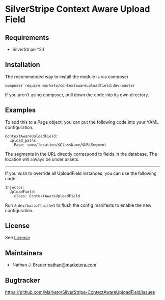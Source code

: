 # SilverStripe Context Aware Upload Field

## Requirements
 * SilverStripe ^3.1

## Installation

The recommended way to install the module is via composer

```
composer require marketo/contextawareuploadfield:dev-master
```

If you aren't using composer, pull down the code into its own directory.

## Examples

To add this to a Page object, you can put the following code into your YAML configuration.

```
ContextAwareUploadField:
  upload_paths:
    Page: some/location/$ClassName/$URLSegment
```

The segments in the URL directly correspond to fields in the database. The location will always be under assets.

------

If you wish to override all UploadField instances, you can use the following code.

```
Injector:
  UploadField:
    class: ContextAwareUploadField
```

Run a `dev/build?flush=1` to flush the config manifests to enable the new configuration.

## License

See [License](LICENSE.md)

## Maintainers

 * Nathan J. Brauer <nathan@marketera.com>
 
## Bugtracker

https://github.com/Marketo/SilverStripe-ContextAwareUploadField/issues

